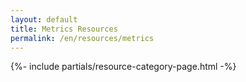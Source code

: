 ```yaml
---
layout: default
title: Metrics Resources
permalink: /en/resources/metrics
---
```



{%- include partials/resource-category-page.html -%}

